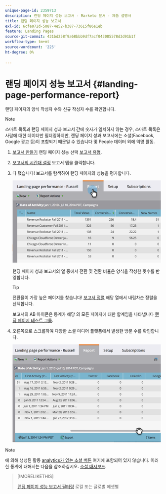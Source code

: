 ```yaml
---
unique-page-id: 2359713
description: 랜딩 페이지 성능 보고서 - Marketo 문서 - 제품 설명서
title: 랜딩 페이지 성능 보고서
exl-id: 6cfe072d-5087-4e52-b387-73615f86e1eb
feature: Landing Pages
source-git-commit: 431bd258f9a68bbb9df7acf043085578d3d91b1f
workflow-type: tm+mt
source-wordcount: '225'
ht-degree: 0%

---
```


# 랜딩 페이지 성능 보고서 {#landing-page-performance-report}

랜딩 페이지의 양식 작성자 수와 신규 작성자 수를 확인합니다.

>[!NOTE]
>
>스마트 목록과 랜딩 페이지 성과 보고서 간에 숫자가 일치하지 않는 경우, 스마트 목록은 사람에 대한 데이터만 필터링하지만, 랜딩 페이지 성과 보고서에는 소셜(Facebook, Google 광고 등)이 포함되기 때문일 수 있습니다 및 People 데이터 외에 익명 활동.

1. [보고서 만들기](/help/marketo/product-docs/reporting/basic-reporting/creating-reports/create-a-report-in-a-program.md) 랜딩 페이지 성능 선택 [보고서 유형](/help/marketo/product-docs/reporting/basic-reporting/report-types/report-type-overview.md).
1. [보고서의 시간대 설정](/help/marketo/product-docs/reporting/basic-reporting/editing-reports/change-a-report-time-frame.md) 보고서 탭을 클릭합니다.
1. 다 됐습니다! 보고서를 탐색하여 랜딩 페이지의 성능을 평가합니다.

   ![](assets/image2014-9-16-15-3a53-3a33.png)

   랜딩 페이지 성과 보고서의 열 중에서 전환 및 전환 비율은 양식을 작성한 횟수를 반영합니다.

   >[!TIP]
   >
   >전환율이 가장 높은 페이지를 찾습니다! [보고서 정렬](/help/marketo/product-docs/reporting/basic-reporting/editing-reports/sort-report-on-columns.md) 해당 열에서 내림차순 정렬을 선택합니다.

   보고서의 AB 아이콘은 통계가 해당 의 모든 페이지에 대한 합계임을 나타냅니다 [랜딩 페이지 테스트 그룹](/help/marketo/product-docs/demand-generation/landing-pages/understanding-landing-pages/landing-page-test-groups.md).

1. 오른쪽으로 스크롤하여 다양한 소셜 미디어 플랫폼에서 발생한 방문 수를 확인합니다.

   ![](assets/image2014-9-16-15-3a54-3a27.png)

>[!NOTE]
>
>에 의해 생성된 활동 [analytics가 있는 소셜 버튼](/help/marketo/product-docs/demand-generation/landing-pages/free-form-landing-pages/add-a-social-button-to-a-free-form-landing-page.md) 여기에 포함되어 있지 않습니다. 이러한 통계에 대해서는 다음을 참조하십시오. [소셜 대시보드](/help/marketo/product-docs/demand-generation/social/social-functions/view-social-performance.md).

>[!MORELIKETHIS]
>
>[랜딩 페이지 성능 보고서 필터링](/help/marketo/product-docs/demand-generation/landing-pages/landing-page-actions/filter-a-landing-page-performance-report.md) 로컬 또는 글로벌 에셋별
